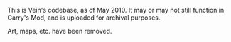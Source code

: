 This is Vein's codebase, as of May 2010. It may or may not still function in Garry's Mod, and is uploaded for archival purposes.

Art, maps, etc. have been removed.

